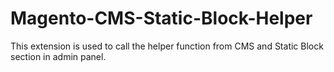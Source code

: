 # Magento-CMS-Static-Block-Helper
This extension is used to call the helper function from CMS and Static Block section in admin panel.
